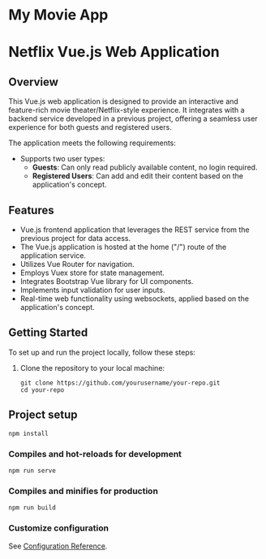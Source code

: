 # My Movie App
# Netflix Vue.js Web Application

## Overview

This Vue.js web application is designed to provide an interactive and feature-rich movie theater/Netflix-style experience. It integrates with a backend service developed in a previous project, offering a seamless user experience for both guests and registered users.

The application meets the following requirements:
- Supports two user types:
  - **Guests**: Can only read publicly available content, no login required.
  - **Registered Users**: Can add and edit their content based on the application's concept.

## Features

- Vue.js frontend application that leverages the REST service from the previous project for data access.
- The Vue.js application is hosted at the home ("/") route of the application service.
- Utilizes Vue Router for navigation.
- Employs Vuex store for state management.
- Integrates Bootstrap Vue library for UI components.
- Implements input validation for user inputs.
- Real-time web functionality using websockets, applied based on the application's concept.

## Getting Started

To set up and run the project locally, follow these steps:

1. Clone the repository to your local machine:

   ```shell
   git clone https://github.com/yourusername/your-repo.git
   cd your-repo

## Project setup
```
npm install
```

### Compiles and hot-reloads for development
```
npm run serve
```

### Compiles and minifies for production
```
npm run build
```

### Customize configuration
See [Configuration Reference](https://cli.vuejs.org/config/).
